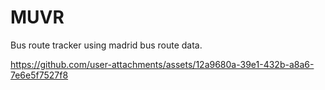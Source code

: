 # MUVR
Bus route tracker using madrid bus route data.



https://github.com/user-attachments/assets/12a9680a-39e1-432b-a8a6-7e6e5f7527f8

